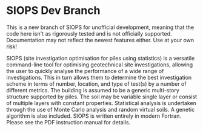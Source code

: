 # SIOPS Dev Branch

This is a new branch of SIOPS for unofficial development, meaning that the code here isn't as rigorously tested and is not officially supported. Documentation may not reflect the newest features either. Use at your own risk!

SIOPS (site investigation optimisation for piles using statistics) is a versatile command-line tool for optimising geotechnical site investigations, allowing the user to quickly analyse the performance of a wide range of investigations. This in turn allows them to determine the best investigation scheme in terms of number, location, and type of test(s) by a number of different metrics. The building is assumed to be a generic multi-story structure supported by piles. The soil may be variable single layer or consist of multiple layers with constant properties. Statistical analysis is undertaken through the use of Monte Carlo analysis and random virtual soils. A genetic algorithm is also included. SIOPS is written entirely in modern Fortran. Please see the PDF instruction manual for details.

